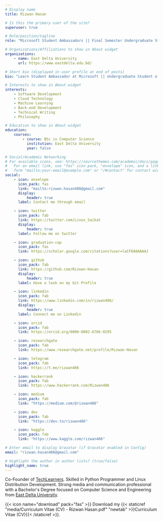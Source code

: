 ```yaml
---
# Display name
title: Rizwan Hasan

# Is this the primary user of the site?
superuser: true

# Role/position/tagline
role: "Microsoft Student Ambassadors || Final Semester Undergraduate Student of Computer Science & Engineering"

# Organizations/Affiliations to show in About widget
organizations:
    - name: East Delta University
      url: https://www.eastdelta.edu.bd/

# Short bio (displayed in user profile at end of posts)
bio: "Learn Student Ambassador at Microsoft || Undergraduate Student of Computer Science"

# Interests to show in About widget
interests:
    - Software Development
    - Cloud Technology
    - Machine Learning
    - Back-end Development
    - Technical Writing
    - Philosophy

# Education to show in About widget
education:
    courses:
        - course: BSc in Computer Science
          institution: East Delta University
          year: false

# Social/Academic Networking
# For available icons, see: https://sourcethemes.com/academic/docs/page-builder/#icons
#   For an email link, use "fas" icon pack, "envelope" icon, and a link in the
#   form "mailto:your-email@example.com" or "/#contact" for contact widget.
social:
    - icon: envelope
      icon_pack: fas
      link: "mailto:rizwan.hasan486@gmail.com"
      display:
          header: true
      label: Contact me through email

    - icon: twitter
      icon_pack: fab
      link: https://twitter.com/Linux_Saikat
      display:
          header: true
      label: Follow me on twitter

    - icon: graduation-cap
      icon_pack: fas
      link: https://scholar.google.com/citations?user=laCF688AAAAJ

    - icon: github
      icon_pack: fab
      link: https://github.com/Rizwan-Hasan
      display:
          header: true
      label: Have a look on my Git Profile

    - icon: linkedin
      icon_pack: fab
      link: https://www.linkedin.com/in/rizwan486/
      display:
          header: true
      label: Connect me on Linkedin

    - icon: orcid
      icon_pack: fab
      link: https://orcid.org/0000-0002-6766-0295

    - icon: researchgate
      icon_pack: fab
      link: https://www.researchgate.net/profile/Rizwan-Hasan

    - icon: telegram
      icon_pack: fab
      link: https://t.me/rizwan486

    - icon: hackerrank
      icon_pack: fab
      link: https://www.hackerrank.com/Rizwan486

    - icon: medium
      icon_pack: fab
      link: "https://medium.com/@rizwan486"

    - icon: dev
      icon_pack: fab
      link: "https://dev.to/rizwan486"

    - icon: kaggle
      icon_pack: fab
      link: "https://www.kaggle.com/rizwan486"

# Enter email to display Gravatar (if Gravatar enabled in Config)
email: "rizwan.hasan486@gmail.com"

# Highlight the author in author lists? (true/false)
highlight_name: true
---
```


Co-Founder of [TechLearners](https://github.com/TechLearnersInc). Skilled in Python Programmer and Linux Distribution Development. Strong media and communication professional with a Bachelor's Degree focused on Computer Science and Engineering from [East Delta University](https://www.eastdelta.edu.bd/).

{{< icon name="download" pack="fas" >}} Download my {{< staticref "media/Curriculum Vitae (CV) - Rizwan Hasan.pdf" "newtab" >}}Curriculum Vitae (CV){{< /staticref >}}.
